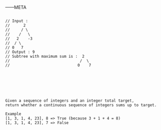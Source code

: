 ——META
```// Given a binary tree of integer nodes, find the subtree with the maximum sum, and return this sum.

// Input :
//      2
//     / \ 
//    /   \
//   2    -3
//  / \
// 0   7
// Output : 9 
// Subtree with maximum sum is :  2                              
//                               /  \                             
//                              0    7 
                             

      




Given a sequence of integers and an integer total target, 
return whether a continuous sequence of integers sums up to target.

Example
[1, 3, 1, 4, 23], 8 => True (because 3 + 1 + 4 = 8)
[1, 3, 1, 4, 23], 7 => False
```
